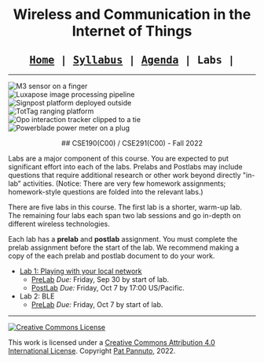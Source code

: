 <div style="text-align:center">

<h1>Wireless and Communication in the Internet of Things</h1>

<h2 style="font-family:monospace">
<a href="index.html">Home</a> |
<a href="syllabus.html">Syllabus</a> |
<a href="agenda.html">Agenda</a> |
Labs |
</h2>

</div>

---

<p>
<div class="row flex-nowrap no-gutters">
<div class="col-lg-2 col-xs-4">
<img class="img-fluid" src="/images/research/m3-finger-square.jpg" alt="M3 sensor on a finger" />
</div>
<div class="col-lg-2 col-xs-4">
<img class="img-fluid" src="/images/research/vlc-centers.png" alt="Luxapose image processing pipeline" />
</div>
<div class="col-lg-2 col-xs-4">
<img class="img-fluid" src="/images/research/signpost-closeup-square.jpg" alt="Signpost platform deployed outside" />
</div>
<div class="col-lg-2 d-none d-sm-block">
<img class="img-fluid" src="/images/research/tottag-overlay.png" alt="TotTag ranging platform" />
</div>
<div class="col-lg-2 d-none d-sm-block">
<img class="img-fluid" src="/images/research/opo-tie.png" alt="Opo interaction tracker clipped to a tie" />
</div>
<div class="col-lg-2 d-none d-sm-block">
<img class="img-fluid" src="/images/research/powerblade.jpg" alt="Powerblade power meter on a plug" />
</div>
</div>
</p>

<div style="text-align:center" markdown="1">
## CSE190(C00) / CSE291(C00) - Fall 2022
</div>

Labs are a major component of this course.
You are expected to put significant effort into each of the labs.
Prelabs and Postlabs may include questions that require additional research or other work beyond directly "in-lab" activities.
(Notice: There are very few homework assignments; homework-style questions are folded into the relevant labs.)

There are five labs in this course.
The first lab is a shorter, warm-up lab.
The remaining four labs each span two lab sessions and go in-depth on different wireless technologies.

Each lab has a **prelab** and **postlab** assignment.
You must complete the prelab assignment before the start of the lab.
We recommend making a copy of the each prelab and postlab document to do your work.

- [Lab 1: Playing with your local network](lab1/lab1.html)
    - [PreLab][prelab1] _Due:_ Friday, Sep 30 by start of lab.
    - [PostLab][postlab1] _Due:_ Friday, Oct 7 by 17:00 US/Pacific.
- Lab 2: BLE
    - [PreLab][prelab2] _Due:_ Friday, Oct 7 by start of lab.


[prelab1]: https://docs.google.com/document/d/1C9w9rrGac0Vdf0zN1_VMs1bQ4JD2F1WXLCKaRAAOVCo/
[postlab1]: https://docs.google.com/document/d/1CePm0s07Tmdg0lKCjiWVnsKrav0tng1kbLPH6wSlebY/

[prelab2]: https://docs.google.com/document/d/1GwASNkFf3NoTHxEESIj67JKY-2ZoKp1NOc31knZwKck/

---

<div class="row flex-nowrap">
<div class="col-lg-2">
<a rel="license" href="http://creativecommons.org/licenses/by/4.0/"><img alt="Creative Commons License" style="border-width:0" src="https://i.creativecommons.org/l/by/4.0/88x31.png" /></a><br />
</div>
<div class="col-lg-10">
<p>
This work is licensed under a <a rel="license" href="http://creativecommons.org/licenses/by/4.0/">Creative Commons Attribution 4.0 International License</a>. Copyright <a href="https://patpannuto.com/">Pat Pannuto</a>, 2022.
</p>
</div>
</div>
